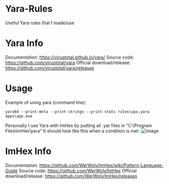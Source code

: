 # Yara-Rules
Useful Yara rules that I made/use

# Yara Info
Documentation: https://virustotal.github.io/yara/
Source code: https://github.com/virustotal/yara
Official download/release: https://github.com/virustotal/yara/releases

# Usage
Example of using yara (command line): 
``` 
yara64 --print-meta --print-strings --print-stats rules\upx.yara apps\app.exe
```

Personally I use Yara with ImHex by putting all .yar files in "C:\Program Files\ImHex\yara"
It should look like this when a condition is met: ![image](https://user-images.githubusercontent.com/75084509/124402788-7f468a80-dd00-11eb-96e5-7fc80c2be011.png)

# ImHex Info
Documentation: https://github.com/WerWolv/ImHex/wiki/Pattern-Language-Guide
Source code: https://github.com/WerWolv/ImHex
Official download/release: https://github.com/WerWolv/ImHex/releases

